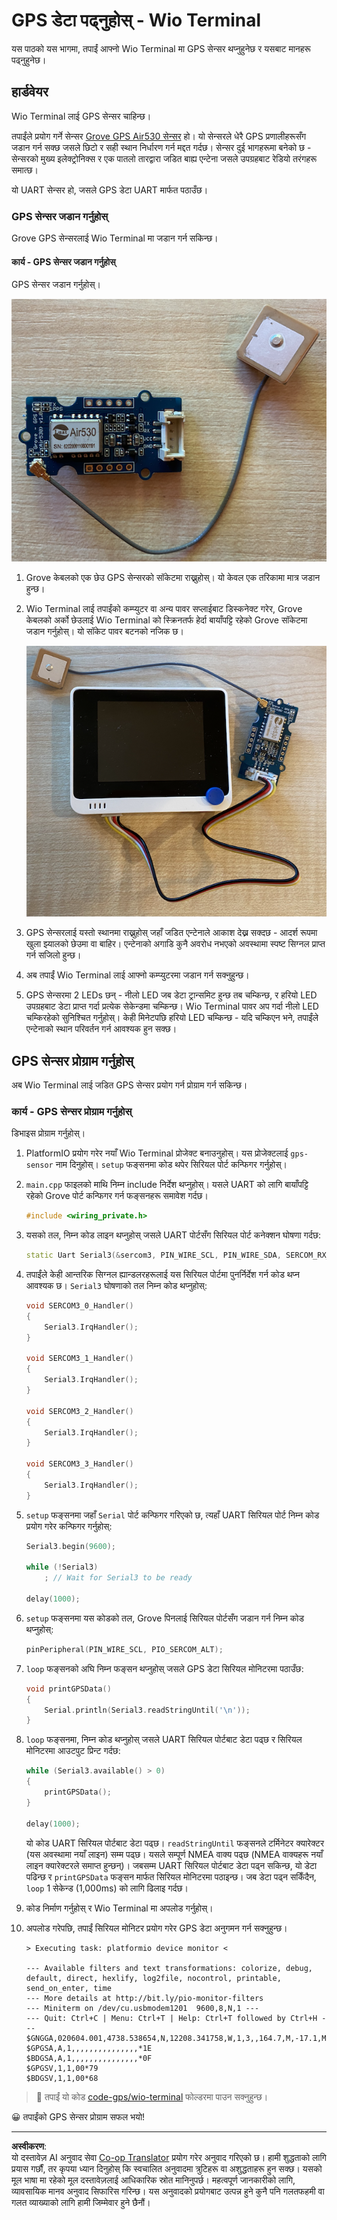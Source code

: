 <!--
CO_OP_TRANSLATOR_METADATA:
{
  "original_hash": "da6ae0a795cf06be33d23ca5b8493fc8",
  "translation_date": "2025-08-27T14:37:26+00:00",
  "source_file": "3-transport/lessons/1-location-tracking/wio-terminal-gps-sensor.md",
  "language_code": "ne"
}
-->
# GPS डेटा पढ्नुहोस् - Wio Terminal

यस पाठको यस भागमा, तपाईं आफ्नो Wio Terminal मा GPS सेन्सर थप्नुहुनेछ र यसबाट मानहरू पढ्नुहुनेछ।

## हार्डवेयर

Wio Terminal लाई GPS सेन्सर चाहिन्छ।

तपाईंले प्रयोग गर्ने सेन्सर [Grove GPS Air530 सेन्सर](https://www.seeedstudio.com/Grove-GPS-Air530-p-4584.html) हो। यो सेन्सरले धेरै GPS प्रणालीहरूसँग जडान गर्न सक्छ जसले छिटो र सही स्थान निर्धारण गर्न मद्दत गर्दछ। सेन्सर दुई भागहरूमा बनेको छ - सेन्सरको मुख्य इलेक्ट्रोनिक्स र एक पातलो तारद्वारा जडित बाह्य एन्टेना जसले उपग्रहबाट रेडियो तरंगहरू समात्छ।

यो UART सेन्सर हो, जसले GPS डेटा UART मार्फत पठाउँछ।

### GPS सेन्सर जडान गर्नुहोस्

Grove GPS सेन्सरलाई Wio Terminal मा जडान गर्न सकिन्छ।

#### कार्य - GPS सेन्सर जडान गर्नुहोस्

GPS सेन्सर जडान गर्नुहोस्।

![एक Grove GPS सेन्सर](../../../../../translated_images/grove-gps-sensor.247943bf69b03f0d1820ef6ed10c587f9b650e8db55b936851c92412180bd3e2.ne.png)

1. Grove केबलको एक छेउ GPS सेन्सरको सॉकेटमा राख्नुहोस्। यो केवल एक तरिकामा मात्र जडान हुन्छ।

1. Wio Terminal लाई तपाईंको कम्प्युटर वा अन्य पावर सप्लाईबाट डिस्कनेक्ट गरेर, Grove केबलको अर्को छेउलाई Wio Terminal को स्क्रिनतर्फ हेर्दा बायाँपट्टि रहेको Grove सॉकेटमा जडान गर्नुहोस्। यो सॉकेट पावर बटनको नजिक छ।

    ![बायाँपट्टि रहेको सॉकेटमा जडान गरिएको Grove GPS सेन्सर](../../../../../translated_images/wio-gps-sensor.19fd52b81ce58095d5deb3d4e5a1fdd88818d76569b00b1f0d740c92dc986525.ne.png)

1. GPS सेन्सरलाई यस्तो स्थानमा राख्नुहोस् जहाँ जडित एन्टेनाले आकाश देख्न सक्दछ - आदर्श रूपमा खुला झ्यालको छेउमा वा बाहिर। एन्टेनाको अगाडि कुनै अवरोध नभएको अवस्थामा स्पष्ट सिग्नल प्राप्त गर्न सजिलो हुन्छ।

1. अब तपाईं Wio Terminal लाई आफ्नो कम्प्युटरमा जडान गर्न सक्नुहुन्छ।

1. GPS सेन्सरमा 2 LEDs छन् - नीलो LED जब डेटा ट्रान्समिट हुन्छ तब चम्किन्छ, र हरियो LED उपग्रहबाट डेटा प्राप्त गर्दा प्रत्येक सेकेन्डमा चम्किन्छ। Wio Terminal पावर अप गर्दा नीलो LED चम्किरहेको सुनिश्चित गर्नुहोस्। केही मिनेटपछि हरियो LED चम्किन्छ - यदि चम्किएन भने, तपाईंले एन्टेनाको स्थान परिवर्तन गर्न आवश्यक हुन सक्छ।

## GPS सेन्सर प्रोग्राम गर्नुहोस्

अब Wio Terminal लाई जडित GPS सेन्सर प्रयोग गर्न प्रोग्राम गर्न सकिन्छ।

### कार्य - GPS सेन्सर प्रोग्राम गर्नुहोस्

डिभाइस प्रोग्राम गर्नुहोस्।

1. PlatformIO प्रयोग गरेर नयाँ Wio Terminal प्रोजेक्ट बनाउनुहोस्। यस प्रोजेक्टलाई `gps-sensor` नाम दिनुहोस्। `setup` फङ्सनमा कोड थपेर सिरियल पोर्ट कन्फिगर गर्नुहोस्।

1. `main.cpp` फाइलको माथि निम्न include निर्देश थप्नुहोस्। यसले UART को लागि बायाँपट्टि रहेको Grove पोर्ट कन्फिगर गर्न फङ्सनहरू समावेश गर्दछ।

    ```cpp
    #include <wiring_private.h>
    ```

1. यसको तल, निम्न कोड लाइन थप्नुहोस् जसले UART पोर्टसँग सिरियल पोर्ट कनेक्शन घोषणा गर्दछ:

    ```cpp
    static Uart Serial3(&sercom3, PIN_WIRE_SCL, PIN_WIRE_SDA, SERCOM_RX_PAD_1, UART_TX_PAD_0);
    ```

1. तपाईंले केही आन्तरिक सिग्नल ह्यान्डलरहरूलाई यस सिरियल पोर्टमा पुनर्निर्देश गर्न कोड थप्न आवश्यक छ। `Serial3` घोषणाको तल निम्न कोड थप्नुहोस्:

    ```cpp
    void SERCOM3_0_Handler()
    {
        Serial3.IrqHandler();
    }
    
    void SERCOM3_1_Handler()
    {
        Serial3.IrqHandler();
    }
    
    void SERCOM3_2_Handler()
    {
        Serial3.IrqHandler();
    }
    
    void SERCOM3_3_Handler()
    {
        Serial3.IrqHandler();
    }
    ```

1. `setup` फङ्सनमा जहाँ `Serial` पोर्ट कन्फिगर गरिएको छ, त्यहाँ UART सिरियल पोर्ट निम्न कोड प्रयोग गरेर कन्फिगर गर्नुहोस्:

    ```cpp
    Serial3.begin(9600);

    while (!Serial3)
        ; // Wait for Serial3 to be ready

    delay(1000);
    ```

1. `setup` फङ्सनमा यस कोडको तल, Grove पिनलाई सिरियल पोर्टसँग जडान गर्न निम्न कोड थप्नुहोस्:

    ```cpp
    pinPeripheral(PIN_WIRE_SCL, PIO_SERCOM_ALT);
    ```

1. `loop` फङ्सनको अघि निम्न फङ्सन थप्नुहोस् जसले GPS डेटा सिरियल मोनिटरमा पठाउँछ:

    ```cpp
    void printGPSData()
    {
        Serial.println(Serial3.readStringUntil('\n'));
    }
    ```

1. `loop` फङ्सनमा, निम्न कोड थप्नुहोस् जसले UART सिरियल पोर्टबाट डेटा पढ्छ र सिरियल मोनिटरमा आउटपुट प्रिन्ट गर्दछ:

    ```cpp
    while (Serial3.available() > 0)
    {
        printGPSData();
    }
    
    delay(1000);
    ```

    यो कोड UART सिरियल पोर्टबाट डेटा पढ्छ। `readStringUntil` फङ्सनले टर्मिनेटर क्यारेक्टर (यस अवस्थामा नयाँ लाइन) सम्म पढ्छ। यसले सम्पूर्ण NMEA वाक्य पढ्छ (NMEA वाक्यहरू नयाँ लाइन क्यारेक्टरले समाप्त हुन्छन्)। जबसम्म UART सिरियल पोर्टबाट डेटा पढ्न सकिन्छ, यो डेटा पढिन्छ र `printGPSData` फङ्सन मार्फत सिरियल मोनिटरमा पठाइन्छ। जब डेटा पढ्न सकिँदैन, `loop` 1 सेकेन्ड (1,000ms) को लागि ढिलाइ गर्दछ।

1. कोड निर्माण गर्नुहोस् र Wio Terminal मा अपलोड गर्नुहोस्।

1. अपलोड गरेपछि, तपाईं सिरियल मोनिटर प्रयोग गरेर GPS डेटा अनुगमन गर्न सक्नुहुन्छ।

    ```output
    > Executing task: platformio device monitor <
    
    --- Available filters and text transformations: colorize, debug, default, direct, hexlify, log2file, nocontrol, printable, send_on_enter, time
    --- More details at http://bit.ly/pio-monitor-filters
    --- Miniterm on /dev/cu.usbmodem1201  9600,8,N,1 ---
    --- Quit: Ctrl+C | Menu: Ctrl+T | Help: Ctrl+T followed by Ctrl+H ---
    $GNGGA,020604.001,4738.538654,N,12208.341758,W,1,3,,164.7,M,-17.1,M,,*67
    $GPGSA,A,1,,,,,,,,,,,,,,,*1E
    $BDGSA,A,1,,,,,,,,,,,,,,,*0F
    $GPGSV,1,1,00*79
    $BDGSV,1,1,00*68
    ```

> 💁 तपाईं यो कोड [code-gps/wio-terminal](../../../../../3-transport/lessons/1-location-tracking/code-gps/wio-terminal) फोल्डरमा पाउन सक्नुहुन्छ।

😀 तपाईंको GPS सेन्सर प्रोग्राम सफल भयो!

---

**अस्वीकरण**:  
यो दस्तावेज़ AI अनुवाद सेवा [Co-op Translator](https://github.com/Azure/co-op-translator) प्रयोग गरेर अनुवाद गरिएको छ। हामी शुद्धताको लागि प्रयास गर्छौं, तर कृपया ध्यान दिनुहोस् कि स्वचालित अनुवादमा त्रुटिहरू वा अशुद्धताहरू हुन सक्छ। यसको मूल भाषा मा रहेको मूल दस्तावेज़लाई आधिकारिक स्रोत मानिनुपर्छ। महत्वपूर्ण जानकारीको लागि, व्यावसायिक मानव अनुवाद सिफारिस गरिन्छ। यस अनुवादको प्रयोगबाट उत्पन्न हुने कुनै पनि गलतफहमी वा गलत व्याख्याको लागि हामी जिम्मेवार हुने छैनौं।